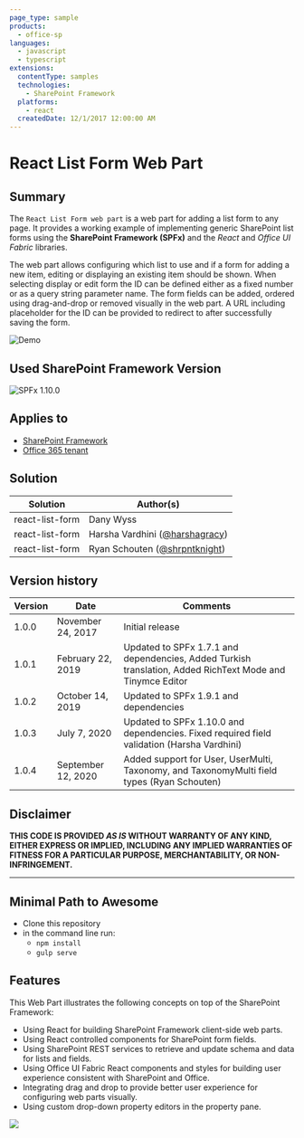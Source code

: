 ```yaml
---
page_type: sample
products:
  - office-sp
languages:
  - javascript
  - typescript
extensions:
  contentType: samples
  technologies:
    - SharePoint Framework
  platforms:
    - react
  createdDate: 12/1/2017 12:00:00 AM
---
```


# React List Form Web Part

## Summary

The `React List Form web part` is a web part for adding a list form to any page. It provides a working example of implementing generic SharePoint list forms using the **SharePoint Framework (SPFx)** and the _React_ and _Office UI Fabric_ libraries.

The web part allows configuring which list to use and if a form for adding a new item, editing or displaying an existing item should be shown. When selecting display or edit form the ID can be defined either as a fixed number or as a query string parameter name. The form fields can be added, ordered using drag-and-drop or removed visually in the web part. A URL including placeholder for the ID can be provided to redirect to after successfully saving the form.

![Demo](./assets/React-ListForm-Overview.gif)

## Used SharePoint Framework Version

![SPFx 1.10.0](https://img.shields.io/badge/version-1.10.0-green.svg)

## Applies to

- [SharePoint Framework](https://docs.microsoft.com/sharepoint/dev/spfx/sharepoint-framework-overview)
- [Office 365 tenant](https://docs.microsoft.com/sharepoint/dev/spfx/set-up-your-development-environment)

## Solution

| Solution        | Author(s)                                                         |
| --------------- | ----------------------------------------------------------------- |
| react-list-form | Dany Wyss                                                         |
| react-list-form | Harsha Vardhini ([@harshagracy](https://twitter.com/harshagracy)) |
| react-list-form | Ryan Schouten ([@shrpntknight](https://twitter.com/shrpntknight)) |

## Version history

| Version | Date              | Comments                                                                                                  |
| ------- | ----------------- | --------------------------------------------------------------------------------------------------------- |
| 1.0.0   | November 24, 2017 | Initial release                                                                                           |
| 1.0.1   | February 22, 2019 | Updated to SPFx 1.7.1 and dependencies, Added Turkish translation, Added RichText Mode and Tinymce Editor |
| 1.0.2   | October 14, 2019  | Updated to SPFx 1.9.1 and dependencies                                                                    |
| 1.0.3   | July 7, 2020      | Updated to SPFx 1.10.0 and dependencies. Fixed required field validation (Harsha Vardhini)                |
| 1.0.4   | September 12, 2020| Added support for User, UserMulti, Taxonomy, and TaxonomyMulti field types (Ryan Schouten)                |

## Disclaimer

**THIS CODE IS PROVIDED _AS IS_ WITHOUT WARRANTY OF ANY KIND, EITHER EXPRESS OR IMPLIED, INCLUDING ANY IMPLIED WARRANTIES OF FITNESS FOR A PARTICULAR PURPOSE, MERCHANTABILITY, OR NON-INFRINGEMENT.**

---

## Minimal Path to Awesome

- Clone this repository
- in the command line run:
  - `npm install`
  - `gulp serve`

## Features

This Web Part illustrates the following concepts on top of the SharePoint Framework:

- Using React for building SharePoint Framework client-side web parts.
- Using React controlled components for SharePoint form fields.
- Using SharePoint REST services to retrieve and update schema and data for lists and fields.
- Using Office UI Fabric React components and styles for building user experience consistent with SharePoint and Office.
- Integrating drag and drop to provide better user experience for configuring web parts visually.
- Using custom drop-down property editors in the property pane.

<img src="https://telemetry.sharepointpnp.com/sp-dev-fx-webparts/samples/react-list-form" />

